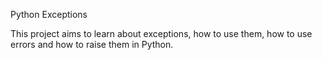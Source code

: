 Python Exceptions

This project aims to learn about exceptions, how to use them, how to use errors and how to raise them in Python.
